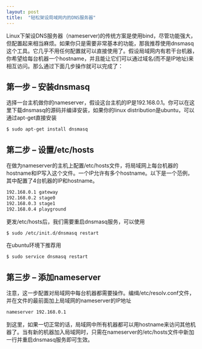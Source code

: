 ```yaml
---
layout: post
title:  "轻松架设局域网内的DNS服务器"
---
```


Linux下架设DNS服务器（nameserver)的传统方案是使用bind，尽管功能强大，但配置起来相当麻烦。如果你只是需要非常基本的功能，那我推荐使用dnsmasq这个工具。它几乎不用任何配置就可以直接使用了。假设局域网内有若干台机器，你希望给每台机器一个hostname，并且能让它们可以通过域名(而不是IP地址)来相互访问。那么通过下面几步操作就可以完成了：

第一步 – 安装dnsmasq
------------------

选择一台主机做你的nameserver，假设这台主机的IP是192.168.0.1。你可以在这里下载dnsmasq的源码并编译安装，如果你的linux distribution是ubuntu，可以通过apt-get直接安装

```bash
$ sudo apt-get install dnsmasq
```

第二步 – 设置/etc/hosts
---------------------

在做为nameserver的主机上配置/etc/hosts文件，将局域网上每台机器的hostname和IP写入这个文件。一个IP允许有多个hostname。以下是一个范例，其中配置了4台机器的IP和hostname。

```bash
192.168.0.1 gateway
192.168.0.2 stage0
192.168.0.3 stage1
192.168.0.4 playground
```

更发/etc/hosts后，我们需要重启dnsmasq服务，可以使用

```bash
$ sudo /etc/init.d/dnsmasq restart
```

在ubuntu环境下推荐用

```bash
$ sudo service dnsmasq restart
```

第三步 – 添加nameserver
---------------------

注意，这一步配置对局域网中每台机器都需要操作。编缉/etc/resolv.conf文件，并在文件的最前面加上局域网的nameserver的IP地址

```bash
nameserver 192.168.0.1
```

到这里，如果一切正常的话，局域网中所有机器都可以用hostname来访问其他机器了。当有新的机器加入局域网时，只需在nameserver的/etc/hosts文件中新加一行并重启dnsmasq服务即可生效。
